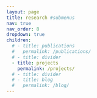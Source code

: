 ```yaml
---
layout: page
title: research #submenus
nav: true
nav_order: 8
dropdown: true
children:
  # - title: publications
  #   permalink: /publications/
  # - title: divider
  - title: projects
    permalink: /projects/
  # - title: divider
  # - title: blog
  #   permalink: /blog/
---
```

